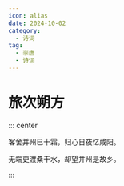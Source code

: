 ```yaml
---
icon: alias
date: 2024-10-02
category:
  - 诗词
tag:
  - 李唐
  - 诗词
---
```


# 旅次朔方

<!-- more -->


::: center 

客舍并州已十霜，归心日夜忆咸阳。

无端更渡桑干水，却望并州是故乡。

:::